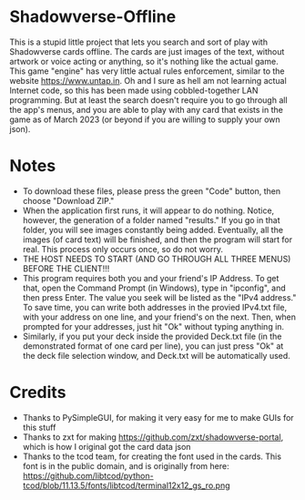 # Shadowverse-Offline
This is a stupid little project that lets you search and sort of play with Shadowverse cards offline. The cards are just images of the text, without artwork or voice acting or anything,
so it's nothing like the actual game. This game "engine" has very little actual rules enforcement, similar to the website https://www.untap.in.
Oh and I sure as hell am not learning actual Internet code, so this has been made using cobbled-together LAN programming. But at least the search doesn't require you to go through
all the app's menus, and you are able to play with any card that exists in the game as of March 2023 (or beyond if you are willing to supply your own json).

# Notes
- To download these files, please press the green "Code" button, then choose "Download ZIP."
- When the application first runs, it will appear to do nothing. Notice, however, the generation of a folder named "results." If you go in that folder, you will see images constantly
  being added. Eventually, all the images (of card text) will be finished, and then the program will start for real. This process only occurs once, so do not worry.
- THE HOST NEEDS TO START (AND GO THROUGH ALL THREE MENUS) BEFORE THE CLIENT!!!
- This program requires both you and your friend's IP Address. To get that, open the Command Prompt (in Windows), type in "ipconfig", and then press Enter. The value you seek will
  be listed as the "IPv4 address." To save time, you can write both addresses in the provied IPv4.txt file, with your address on one line, and your friend's on the next. Then, when
  prompted for your addresses, just hit "Ok" without typing anything in.
- Similarly, if you put your deck inside the provided Deck.txt file (in the demonstrated format of one card per line), you can just press "Ok" at the deck file selection window, and
  Deck.txt will be automatically used.

# Credits
- Thanks to PySimpleGUI, for making it very easy for me to make GUIs for this stuff
- Thanks to zxt for making https://github.com/zxt/shadowverse-portal, which is how I original got the card data json
- Thanks to the tcod team, for creating the font used in the cards. This font is in the public domain, and is originally from here:
  https://github.com/libtcod/python-tcod/blob/11.13.5/fonts/libtcod/terminal12x12_gs_ro.png
